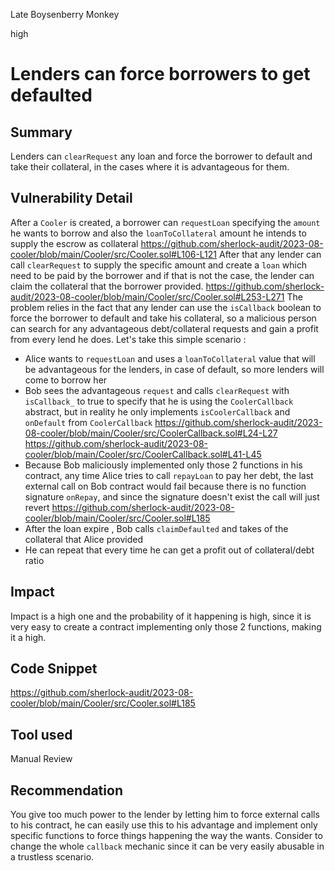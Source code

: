 Late Boysenberry Monkey

high

# Lenders can force borrowers to get defaulted
## Summary
Lenders can `clearRequest` any loan and force the borrower to default and take their collateral, in the cases where it is advantageous for them.
## Vulnerability Detail
After a `Cooler` is created, a borrower can `requestLoan` specifying the `amount` he wants to borrow and also the `loanToCollateral` amount he intends to supply the escrow as collateral
https://github.com/sherlock-audit/2023-08-cooler/blob/main/Cooler/src/Cooler.sol#L106-L121
After that any lender can call `clearRequest` to supply the specific amount and create a `loan` which need to be paid by the borrower and if that is not the case, the lender can claim the collateral that the borrower provided.
https://github.com/sherlock-audit/2023-08-cooler/blob/main/Cooler/src/Cooler.sol#L253-L271
The problem relies in the fact that any lender can use the `isCallback` boolean to force the borrower to default and take his collateral, so a malicious person can search for any advantageous debt/collateral requests and gain a profit from every lend he does.
Let's take this simple scenario : 
- Alice wants to `requestLoan` and uses a `loanToCollateral` value that will be advantageous for the lenders, in case of default, so more lenders will come to borrow her
- Bob sees the advantageous `request` and calls `clearRequest` with `isCallback_` to true to specify that he is using the `CoolerCallback` abstract, but in reality he only implements `isCoolerCallback` and `onDefault` from `CoolerCallback`
 https://github.com/sherlock-audit/2023-08-cooler/blob/main/Cooler/src/CoolerCallback.sol#L24-L27
https://github.com/sherlock-audit/2023-08-cooler/blob/main/Cooler/src/CoolerCallback.sol#L41-L45
- Because Bob maliciously implemented only those 2 functions in his contract, any time Alice tries to call `repayLoan` to pay her debt, the last external call on Bob contract would fail because there is no function signature `onRepay`, and since the signature doesn't exist the call will just revert
https://github.com/sherlock-audit/2023-08-cooler/blob/main/Cooler/src/Cooler.sol#L185
- After the loan expire , Bob calls `claimDefaulted` and takes of the collateral that Alice provided
- He can repeat that every time he can get a profit out of collateral/debt ratio
## Impact
Impact is a high one and the probability of it happening is high, since it is very easy to create a contract implementing only those 2 functions, making it a high.
## Code Snippet
https://github.com/sherlock-audit/2023-08-cooler/blob/main/Cooler/src/Cooler.sol#L185
## Tool used

Manual Review

## Recommendation
You give too much power to the lender by letting him to force external calls to his contract, he can easily use this to his advantage and implement only specific functions to force things happening the way the wants. Consider to change the whole `callback` mechanic since it can be very easily abusable in a trustless scenario.
